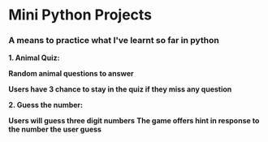 # Mini Python Projects
### A means to practice what I've learnt so far in python

**1. Animal Quiz:**

**Random animal questions to answer**

**Users have 3 chance to stay in the quiz if they miss any question**

**2. Guess the number:**

**Users will guess three digit numbers**
**The game offers hint in response to the number the user guess**

